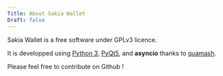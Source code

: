 ```yaml
---
Title: About Sakia Wallet
Draft: false
---
```


Sakia Wallet is a free software under GPLv3 licence. 

It is developped using [Python 3](https://www.python.org/), [PyQt5](https://www.riverbankcomputing.com/software/pyqt/intro), and **asyncio** thanks to [quamash](https://github.com/harvimt/quamash).

Please feel free to contribute on Github !

